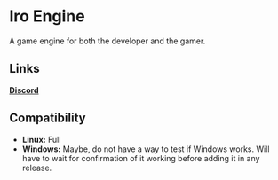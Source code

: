 # Iro Engine
A game engine for both the developer and the gamer.

## Links
[**Discord**](https://discord.gg/SMXgnJXaFg)

## Compatibility
- **Linux:** Full
- **Windows:** Maybe, do not have a way to test if Windows works. Will have to wait for confirmation of it working before adding it in any release.

